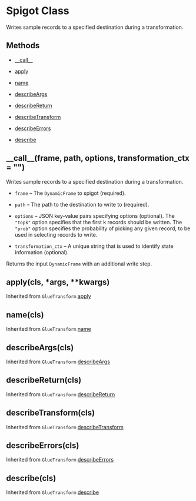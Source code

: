 # Spigot Class<a name="aws-glue-api-crawler-pyspark-transforms-spigot"></a>

Writes sample records to a specified destination during a transformation\.

## Methods<a name="aws-glue-api-crawler-pyspark-transforms-spigot-_methods"></a>

+ [\_\_call\_\_](#aws-glue-api-crawler-pyspark-transforms-spigot-__call__)

+ [apply](#aws-glue-api-crawler-pyspark-transforms-spigot-apply)

+ [name](#aws-glue-api-crawler-pyspark-transforms-spigot-name)

+ [describeArgs](#aws-glue-api-crawler-pyspark-transforms-spigot-describeArgs)

+ [describeReturn](#aws-glue-api-crawler-pyspark-transforms-spigot-describeReturn)

+ [describeTransform](#aws-glue-api-crawler-pyspark-transforms-spigot-describeTransform)

+ [describeErrors](#aws-glue-api-crawler-pyspark-transforms-spigot-describeErrors)

+ [describe](#aws-glue-api-crawler-pyspark-transforms-spigot-describe)

## \_\_call\_\_\(frame, path, options, transformation\_ctx = ""\)<a name="aws-glue-api-crawler-pyspark-transforms-spigot-__call__"></a>

Writes sample records to a specified destination during a transformation\.

+ `frame` – The `DynamicFrame` to spigot \(required\)\.

+ `path` – The path to the destination to write to \(required\)\.

+ `options` – JSON key\-value pairs specifying options \(optional\)\. The `"topk"` option specifies that the first k records should be written\. The `"prob"` option specifies the probability of picking any given record, to be used in selecting records to write\.

+ `transformation_ctx` – A unique string that is used to identify state information \(optional\)\.

Returns the input `DynamicFrame` with an additional write step\.

## apply\(cls, \*args, \*\*kwargs\)<a name="aws-glue-api-crawler-pyspark-transforms-spigot-apply"></a>

Inherited from `GlueTransform` [apply](aws-glue-api-crawler-pyspark-transforms-GlueTransform.md#aws-glue-api-crawler-pyspark-transforms-GlueTransform-apply)

## name\(cls\)<a name="aws-glue-api-crawler-pyspark-transforms-spigot-name"></a>

Inherited from `GlueTransform` [name](aws-glue-api-crawler-pyspark-transforms-GlueTransform.md#aws-glue-api-crawler-pyspark-transforms-GlueTransform-name)

## describeArgs\(cls\)<a name="aws-glue-api-crawler-pyspark-transforms-spigot-describeArgs"></a>

Inherited from `GlueTransform` [describeArgs](aws-glue-api-crawler-pyspark-transforms-GlueTransform.md#aws-glue-api-crawler-pyspark-transforms-GlueTransform-describeArgs)

## describeReturn\(cls\)<a name="aws-glue-api-crawler-pyspark-transforms-spigot-describeReturn"></a>

Inherited from `GlueTransform` [describeReturn](aws-glue-api-crawler-pyspark-transforms-GlueTransform.md#aws-glue-api-crawler-pyspark-transforms-GlueTransform-describeReturn)

## describeTransform\(cls\)<a name="aws-glue-api-crawler-pyspark-transforms-spigot-describeTransform"></a>

Inherited from `GlueTransform` [describeTransform](aws-glue-api-crawler-pyspark-transforms-GlueTransform.md#aws-glue-api-crawler-pyspark-transforms-GlueTransform-describeTransform)

## describeErrors\(cls\)<a name="aws-glue-api-crawler-pyspark-transforms-spigot-describeErrors"></a>

Inherited from `GlueTransform` [describeErrors](aws-glue-api-crawler-pyspark-transforms-GlueTransform.md#aws-glue-api-crawler-pyspark-transforms-GlueTransform-describeErrors)

## describe\(cls\)<a name="aws-glue-api-crawler-pyspark-transforms-spigot-describe"></a>

Inherited from `GlueTransform` [describe](aws-glue-api-crawler-pyspark-transforms-GlueTransform.md#aws-glue-api-crawler-pyspark-transforms-GlueTransform-describe)